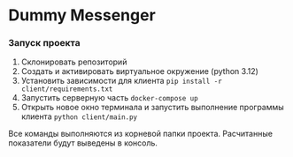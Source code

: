 # Dummy Messenger

### Запуск проекта

1. Склонировать репозиторий
2. Создать и активировать виртуальное окружение (python 3.12)
3. Установить зависимости для клиента  `pip install -r client/requirements.txt`
4. Запустить серверную часть `docker-compose up`
5. Открыть новое окно терминала и запустить выполнение программы клиента `python client/main.py`

Все команды выполняются из корневой папки проекта. Расчитанные показатели будут выведены в консоль.